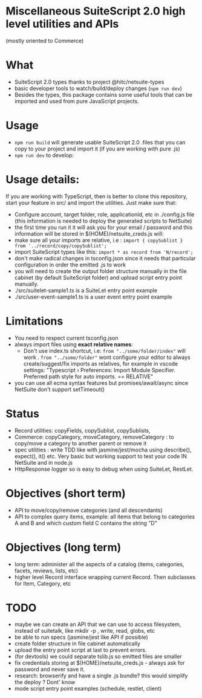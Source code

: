 # Miscellaneous SuiteScript 2.0 high level utilities and APIs

(mostly oriented to Commerce)

# What

 * SuiteScript 2.0 types thanks to project @hitc/netsuite-types
 * basic developer tools to watch/build/deploy changes (`npm run dev`)
 * Besides the types, this package contains some useful tools that can be imported and used from pure JavaScript projects.

# Usage

 * `npm run build` will generate usable SuiteScript 2.0 .files that you can copy to your project and import it (if you are working with pure .js)
 * `npm run dev` to develop:

# Usage details: 

If you are working with TypeScript, then is better to clone this repository, start your feature in src/ and import the utilities. Just make sure that:
 * Configure account, target folder, role, applicationId, etc in ./config.js file (this information is needed to deploy the generated scripts to NetSuite)
 * the first time you run it it will ask you for your email / password and this information will be stored in $(HOME)/netsuite_creds.js
will:
 * make sure all your imports are relative, i.e : `import { copySublist } from '../record/copy/copySublist';`
 * import SuiteScript types like this: `import * as record from 'N/record';`
 * don't make radical changes in tsconfig.json since it needs that particular configuration in order the emitted .js to work
 * you will need to create the output folder structure manually in the file cabinet (by default SuiteScript folder) and upload script entry point manually.
 * ./src/suitelet-sample1.ts is a SuiteLet entry point example
 * ./src/user-event-sample1.ts is a user event entry point example 

# Limitations
 
 * You need to respect current tsconfig.json
 * always import files using **exact relative names**: 
   * Don't use index.ts shortcut, i.e: `from "../some/folder/index"` will work . `from "../some/folder"` wont
   configure your editor to always create/suggest/fix imports as relatives, for example in vscode settings: "Typescript › Preferences: Import Module Specifier. Preferred path style for auto imports. == RELATIVE" 
 * you can use all ecma syntax features but promises/await/async since NetSuite don't support setTimeout()

# Status

 * Record utilities: copyFields, copySublist, copySublists, 
 * Commerce: copyCategory, moveCategory, removeCategory : to copy/move a category to another parent or remove it
 * spec utilities : write TDD like with jasmine/jest/mocha using describe(), expect(), it() etc. Very basic but working support to test your code IN NetSuite and in node.js
 * HttpResponse logger so is easy to debug when using SuiteLet, RestLet.

# Objectives (short term)

 * API to move/copy/remove categories (and all descendants)
 * API to complex query items, example: all items that belong to categories A and B and which custom field C contains the string "D"

# Objectives (long term)

 * long term: administer all the aspects of a catalog (items, categories, facets, reviews, lists, etc)
 * higher level Record interface wrapping current Record. Then subclasses for Item, Category, etc


# TODO

 * maybe we can create an API that we can use to access filesystem, instead of suitetalk, like mkdir -p , write, read, globs, etc
 * be able to run specs (jasmine/jest like API if possible)
 * create folder structure in file cabinet automatically
 * upload the entry point script at last to prevent errors. 
 * (for devtools) we could separate tslib.js so emitted files are smaller
 * fix credentials storing at $(HOME)/netsuite_creds.js - always ask for password and never save it.
 * research: browserify and have a single .js bundle? this would simplify the deploy ? Dont' know
 * mode script entry point examples (schedule, restlet, client)